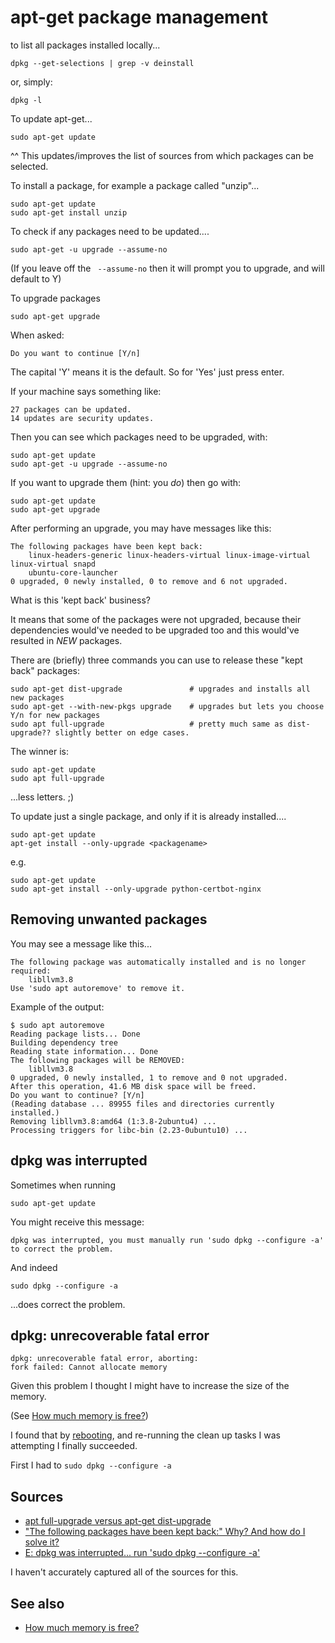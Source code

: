 ﻿# apt-get package management

to list all packages installed locally...

	dpkg --get-selections | grep -v deinstall

or, simply:

	dpkg -l

To update apt-get...

	sudo apt-get update

^^ This updates/improves the list of sources from which packages can be selected.

To install a package, for example a package called "unzip"...

	sudo apt-get update
	sudo apt-get install unzip

To check if any packages need to be updated....

	sudo apt-get -u upgrade --assume-no

(If you leave off the ` --assume-no` then it will prompt you to upgrade, and will default to Y)

To upgrade packages

	sudo apt-get upgrade

When asked:

```plaintext
Do you want to continue [Y/n]
```

The capital 'Y' means it is the default. So for 'Yes' just press enter.

If your machine says something like:

```plaintext
27 packages can be updated.
14 updates are security updates.
```

Then you can see which packages need to be upgraded, with:

	sudo apt-get update
	sudo apt-get -u upgrade --assume-no

If you want to upgrade them (hint: you *do*) then go with:

	sudo apt-get update
	sudo apt-get upgrade

After performing an upgrade, you may have messages like this:

	The following packages have been kept back:
		linux-headers-generic linux-headers-virtual linux-image-virtual linux-virtual snapd
		ubuntu-core-launcher
	0 upgraded, 0 newly installed, 0 to remove and 6 not upgraded.

What is this 'kept back' business?

It means that some of the packages were not upgraded, because their dependencies would've needed to be upgraded too and this would've resulted in *NEW* packages.

There are (briefly) three commands you can use to release these "kept back" packages:

	sudo apt-get dist-upgrade				# upgrades and installs all new packages
	sudo apt-get --with-new-pkgs upgrade	# upgrades but lets you choose Y/n for new packages
	sudo apt full-upgrade					# pretty much same as dist-upgrade?? slightly better on edge cases.

The winner is:

	sudo apt-get update
	sudo apt full-upgrade

...less letters. ;)

To update just a single package, and only if it is already installed....

	sudo apt-get update
	apt-get install --only-upgrade <packagename>

e.g.

	sudo apt-get update
	sudo apt-get install --only-upgrade python-certbot-nginx

## Removing unwanted packages

You may see a message like this...

	The following package was automatically installed and is no longer required:
		libllvm3.8
	Use 'sudo apt autoremove' to remove it.

Example of the output:

	$ sudo apt autoremove
	Reading package lists... Done
	Building dependency tree
	Reading state information... Done
	The following packages will be REMOVED:
		libllvm3.8
	0 upgraded, 0 newly installed, 1 to remove and 0 not upgraded.
	After this operation, 41.6 MB disk space will be freed.
	Do you want to continue? [Y/n]
	(Reading database ... 89955 files and directories currently installed.)
	Removing libllvm3.8:amd64 (1:3.8-2ubuntu4) ...
	Processing triggers for libc-bin (2.23-0ubuntu10) ...

## dpkg was interrupted

Sometimes when running

	sudo apt-get update

You might receive this message:

	dpkg was interrupted, you must manually run 'sudo dpkg --configure -a' to correct the problem.

And indeed

	sudo dpkg --configure -a

...does correct the problem.

## dpkg: unrecoverable fatal error

	dpkg: unrecoverable fatal error, aborting:
	fork failed: Cannot allocate memory

Given this problem I thought I might have to increase the size of the memory.

(See [How much memory is free?](how_much_memory_is_free.md))

I found that by [rebooting](reboot.md), and re-running the clean up tasks I was attempting I finally succeeded.

First I had to `sudo dpkg --configure -a`

## Sources

- [apt full-upgrade versus apt-get dist-upgrade](https://askubuntu.com/questions/770135/apt-full-upgrade-versus-apt-get-dist-upgrade)
- ["The following packages have been kept back:" Why? And how do I solve it?](http://askubuntu.com/questions/601/the-following-packages-have-been-kept-back-why-and-how-do-i-solve-it/185402#185402)
- [E: dpkg was interrupted... run 'sudo dpkg --configure -a'](https://askubuntu.com/questions/163200/e-dpkg-was-interrupted-run-sudo-dpkg-configure-a)

I haven't accurately captured all of the sources for this.

## See also

- [How much memory is free?](how_much_memory_is_free.md)
